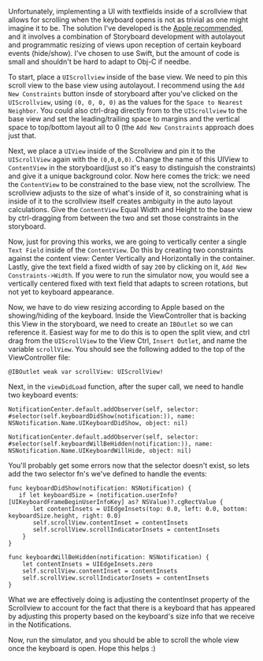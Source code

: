 Unfortunately, implementing a UI with textfields inside of a scrollview that allows for scrolling when the keyboard opens is not as trivial as one might imagine it to be. The solution I've developed is the [Apple recommended](https://developer.apple.com/library/content/documentation/StringsTextFonts/Conceptual/TextAndWebiPhoneOS/KeyboardManagement/KeyboardManagement.html), and it involves a combination of Storyboard development with autolayout and programmatic resizing of views upon reception of certain keyboard events (hide/show). I've chosen to use Swift, but the amount of code is small and shouldn't be hard to adapt to Obj-C if needbe. 

To start, place a `UIScrollview` inside of the base view. We need to pin this scroll view to the base view using autolayout. I recommend using the `Add New Constraints` button insde of storyboard after you've clicked on the `UIScrollview`, using `(0, 0, 0, 0)` as the values for the `Space to Nearest Neighbor`. You could also ctrl-drag directly from to the `UIScrollview` to the base view and set the leading/trailing space to margins and the vertical space to top/bottom layout all to 0 (the `Add New Constraints` approach does just that.

Next, we place a `UIView` inside of the Scrollview and pin it to the `UIScrollView` again with the `(0,0,0,0)`. Change the name of this UIView to `ContentView` in the storyboard(just so it's easy to distinguish the constraints) and give it a unique background color. Now here comes the trick: we need the `ContentView` to be constrained to the base view, not the scrollview. The scrollview adjusts to the size of what's inside of it, so constraining what is inside of it to the scrollview itself creates ambiguity in the auto layout calculations. Give the `ContentView` Equal Width and Height to the base view by ctrl-dragging from between the two and set those constraints in the storyboard. 

Now, just for proving this works, we are going to vertically center a single `Text Field` inside of the `ContentView`. Do this by creating two constraints against the content view: Center Vertically and Horizontally in the container. Lastly, give the text field a fixed width of say `200` by clicking on it, `Add New Constraints->Width`. If you were to run the simulator now, you would see a vertically centered fixed with text field that adapts to screen rotations, but not yet to keyboard appearance. 

Now, we have to do view resizing according to Apple based on the showing/hiding of the keyboard. Inside the ViewController that is backing this View in the storyboard, we need to create an `IBOutlet` so we can reference it. Easiest way for me to do this is to open the split view, and ctrl drag from the `UIScrollView` to the View Ctrl, `Insert Outlet`, and name the variable `scrollView`. You should see the following added to the top of the ViewController file:

```
@IBOutlet weak var scrollView: UIScrollView!
```

Next, in the `viewDidLoad` function, after the super call, we need to handle two keyboard events:

```
NotificationCenter.default.addObserver(self, selector: #selector(self.keyboardDidShow(notification:)), name: NSNotification.Name.UIKeyboardDidShow, object: nil)
        
NotificationCenter.default.addObserver(self, selector: #selector(self.keyboardWillBeHidden(notification:)), name: NSNotification.Name.UIKeyboardWillHide, object: nil)
```

You'll probably get some errors now that the selector doesn't exist, so lets add the two selector fn's we've defined to handle the events:

```
func keyboardDidShow(notification: NSNotification) {
   if let keyboardSize = (notification.userInfo?[UIKeyboardFrameBeginUserInfoKey] as? NSValue)?.cgRectValue {
       let contentInsets = UIEdgeInsets(top: 0.0, left: 0.0, bottom: keyboardSize.height, right: 0.0)
       self.scrollView.contentInset = contentInsets
       self.scrollView.scrollIndicatorInsets = contentInsets
    }
}
    
func keyboardWillBeHidden(notification: NSNotification) {
    let contentInsets = UIEdgeInsets.zero
    self.scrollView.contentInset = contentInsets
    self.scrollView.scrollIndicatorInsets = contentInsets
}
```

What we are effectively doing is adjusting the contentInset property of the Scrollview to account for the fact that there is a keyboard that has appeared by adjusting this property based on the keyboard's size info that we receive in the Notifications.

Now, run the simulator, and you should be able to scroll the whole view once the keyboard is open. Hope this helps :)

